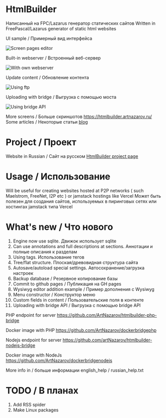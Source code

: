 HtmlBuilder
===========
Написанный на FPC/Lazarus генератор статических сайтов
Written in FreePascal/Lazarus generator of static html websites

UI sample / Примерный вид интерфейса

![Screen pages editor](https://htmlbuilder.artnazarov.ru/laz1.png)

Built-in webserver / Встроенный веб-сервер

![With own webserver](https://www.dropbox.com/s/m9d4ccf2gynwvaq/web_server.png?raw=1)

Update content / Обновление контента

![Using ftp](https://www.dropbox.com/s/8a23veig21gqcei/ftp_updater.png?raw=1)

Uploading with bridge / Выгрузка с помощью моста

![Using bridge API](https://uc4e20496e990c75989d989e407d.dl.dropboxusercontent.com/cd/0/inline/B_oACTH6VF3jqJnMhHSSs3kx3zjXQ-Bv28dddYnSM_-mu5NazoIpp5d_KyVDkzB9AdqPjOhEvWaKYj6yPJWoc8ODpjLzfbzjSKufxzUjJ_OUuklNZA8USWXxGRfBfYT-oJDCnN6f_okk4Zr75yKEf0TFvEOw140y42_4dPF6cuZPwg/file#)

More screens / Больше скриншотов https://htmlbuilder.artnazarov.ru/
Some articles / Некоторые статьи [blog](http://nazarow.ru/section_htmlbuilder.html)

Project / Проект
================
Website in Russian / Сайт на русском 
[HtmlBuilder project page](https://htmlbuilder.artnazarov.ru)


Usage / Использование
================
Will be useful for creating websites hosted at P2P networks 
( such Maelstrom, FreeNet, I2P etc ) or jamstack hostings
like Vercel
Может быть полезен для создания сайтов, используемых
в пиринговых сетях или хостингах jamstack типа Vercel


What's new / Что нового
================
1. Engine now use sqlite. Движок использует sqlite
2. Can use annotations and full descriptions at sections.
Аннотации и полные описания к разделам
3. Using tags. Использование тегов
4. Tree/flat structure. Плоская/древовидная структура сайта
5. Autosave/autoload special settings. Автосохранение/загрузка настроек
6. Backup database / Резервное копирование базы
7. Commit to github pages / Публикация на GH pages
8. Wysiwyg editor addition example / Пример дополнения с Wysiwyg
9. Menu constructor / Конструктор меню
10. Custom fields in content / Пользовательские поля в контенте
11. Uploading with bridge API / Выгрузка с помощью bridge API


PHP endpoint for server https://github.com/ArtNazarov/htmlbuilder-php-bridge

Docker image with PHP https://github.com/ArtNazarov/dockerbridgephp

Nodejs endpoint for server https://github.com/artNazarov/htmlbuilder-nodejs-bridge

Docker image with NodeJs https://github.com/ArtNazarov/dockerbridgenodejs


More info in / больше информации english_help / russian_help.txt 


TODO / В планах
=================
1. Add RSS spider
2. Make Linux packages
